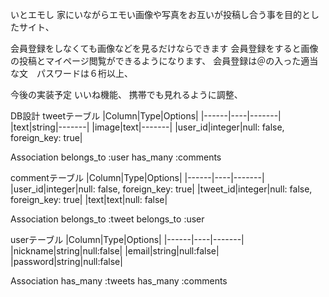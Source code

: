 
いとエモし
家にいながらエモい画像や写真をお互いが投稿し合う事を目的としたサイト、

会員登録をしなくても画像などを見るだけならできます
会員登録をすると画像の投稿とマイページ閲覧ができるようになります、
会員登録は＠の入った適当な文　パスワードは６桁以上、

今後の実装予定
いいね機能、
携帯でも見れるように調整、


DB設計
tweetテーブル
|Column|Type|Options|
|------|----|-------|
|text|string|-------|
|image|text|-------|
|user_id|integer|null: false, foreign_key: true|

Association
belongs_to :user
has_many :comments


commentテーブル
|Column|Type|Options|
|------|----|-------|
|user_id|integer|null: false, foreign_key: true|
|tweet_id|integer|null: false, foreign_key: true|
|text|text|null: false|

Association
belongs_to :tweet
belongs_to :user


userテーブル
|Column|Type|Options|
|------|----|-------|
|nickname|string|null:false|
|email|string|null:false|
|password|string|null:false|

Association
has_many :tweets
has_many :comments

